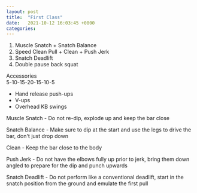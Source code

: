 ```yaml
---
layout: post
title:  "First Class"
date:   2021-10-12 16:03:45 +0800
categories:
---
```

1. Muscle Snatch + Snatch Balance
2. Speed Clean Pull + Clean + Push Jerk
3. Snatch Deadlift
4. Double pause back squat

Accessories  
5-10-15-20-15-10-5

* Hand release push-ups
* V-ups
* Overhead KB swings

Muscle Snatch - Do not re-dip, explode up and keep the bar close

Snatch Balance - Make sure to dip at the start and use the legs to drive the bar, don't just drop down

Clean - Keep the bar close to the body

Push Jerk - Do not have the elbows fully up prior to jerk, bring them down angled to prepare for the dip and punch upwards

Snatch Deadlift - Do not perform like a conventional deadlift, start in the snatch position from the ground and emulate the first pull
 